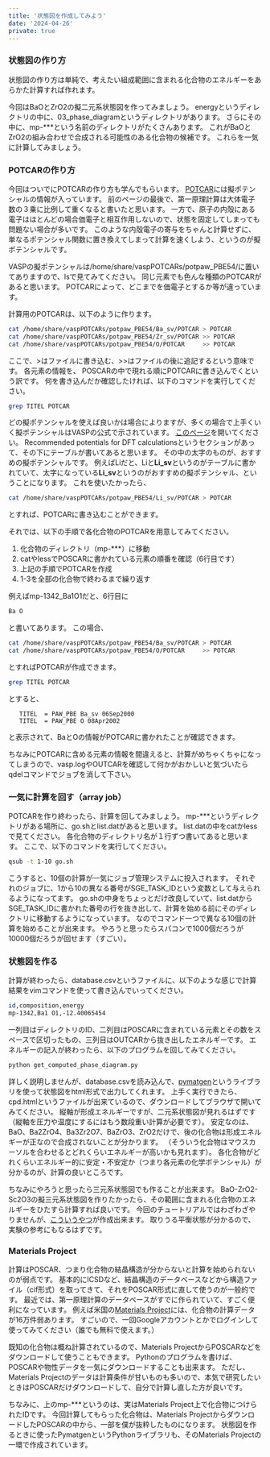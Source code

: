 ```yaml
---
title: '状態図を作成してみよう'
date: '2024-04-26'
private: true
---
```


### 状態図の作り方
状態図の作り方は単純で、考えたい組成範囲に含まれる化合物のエネルギーをあらかた計算すれば作れます。

今回はBaOとZrO2の擬二元系状態図を作ってみましょう。
energyというディレクトリの中に、03_phase_diagramというディレクトリがあります。
さらにその中に、mp-\*\*\*という名前のディレクトリがたくさんあります。
これがBaOとZrO2の組み合わせで合成される可能性のある化合物の候補です。
これらを一気に計算してみましょう。

### POTCARの作り方
今回はついでにPOTCARの作り方も学んでもらいます。
[POTCAR](https://www.vasp.at/wiki/index.php/POTCAR)には擬ポテンシャルの情報が入っています。
前のページの最後で、第一原理計算は大体電子数の３乗に比例して重くなると書いたと思います。
一方で、原子の内殻にある電子はほとんどの場合価電子と相互作用しないので、状態を固定してしまっても問題ない場合が多いです。
このような内殻電子の寄与をちゃんと計算せずに、単なるポテンシャル関数に置き換えてしまって計算を速くしよう、というのが擬ポテンシャルです。

VASPの擬ポテンシャルは/home/share/vaspPOTCARs/potpaw_PBE54/に置いてありますので、lsで見てみてください。
同じ元素でも色んな種類のPOTCARがあると思います。
POTCARによって、どこまでを価電子とするか等が違っています。

計算用のPOTCARは、以下のように作ります。

```bash
cat /home/share/vaspPOTCARs/potpaw_PBE54/Ba_sv/POTCAR > POTCAR
cat /home/share/vaspPOTCARs/potpaw_PBE54/Zr_sv/POTCAR >> POTCAR
cat /home/share/vaspPOTCARs/potpaw_PBE54/O/POTCAR     >> POTCAR
```

ここで、>はファイルに書き込む、>>はファイルの後に追記するという意味です。
各元素の情報を、 POSCARの中で現れる順にPOTCARに書き込んでくという訳です。
何を書き込んだか確認したければ、以下のコマンドを実行してください。

```bash
grep TITEL POTCAR
```

どの擬ポテンシャルを使えば良いかは場合によりますが、多くの場合で上手くいく擬ポテンシャルはVASPの公式で示されています。
[このページ](https://www.vasp.at/wiki/index.php/Available_PAW_potentials)を開いてください。
Recommended potentials for DFT calculationsというセクションがあって、その下にテーブルが書いてあると思います。
その中の太字のものが、おすすめの擬ポテンシャルです。
例えばLiだと、Liと**Li_sv**というのがテーブルに書かれていて、太字になっている**Li_sv**というのがおすすめの擬ポテンシャル、ということになります。
これを使いたかったら、

```bash
cat /home/share/vaspPOTCARs/potpaw_PBE54/Li_sv/POTCAR > POTCAR
```

とすれば、POTCARに書き込むことができます。

それでは、以下の手順で各化合物のPOTCARを用意してみてください。

1. 化合物のディレクトリ（mp-\*\*\*）に移動
2. catやlessでPOSCARに書かれている元素の順番を確認（6行目です）
3. 上記の手順でPOTCARを作成
4. 1-3を全部の化合物で終わるまで繰り返す

例えばmp-1342_Ba1O1だと、6行目に

```bash
Ba O
```

と書いてあります。
この場合、

```bash
cat /home/share/vaspPOTCARs/potpaw_PBE54/Ba_sv/POTCAR > POTCAR
cat /home/share/vaspPOTCARs/potpaw_PBE54/O/POTCAR     >> POTCAR
```

とすればPOTCARが作成できます。

```bash
grep TITEL POTCAR
```

とすると、

```
   TITEL  = PAW_PBE Ba_sv 06Sep2000
   TITEL  = PAW_PBE O 08Apr2002 
```

と表示されて、BaとOの情報がPOTCARに書かれたことが確認できます。

ちなみにPOTCARに含める元素の情報を間違えると、計算がめちゃくちゃになってしまうので、vasp.logやOUTCARを確認して何かがおかしいと気づいたらqdelコマンドでジョブを消して下さい。

### 一気に計算を回す（array job）

POTCARを作り終わったら、計算を回してみましょう。
mp-\*\*\*というディレクトリがある場所に、go.shとlist.datがあると思います。
list.datの中をcatかlessで見てください。
各化合物のディレクトリ名が１行ずつ書いてあると思います。
ここで、以下のコマンドを実行してください。

```bash
qsub -t 1-10 go.sh
```

こうすると、10個の計算が一気にジョブ管理システムに投入されます。
それぞれのジョブに、1から10の異なる番号がSGE_TASK_IDという変数として与えられるようになってます。
go.shの中身をちょっとだけ改良していて、list.datからSGE_TASK_IDに書かれた番号の行を抜き出して、計算を始める前にそのディレクトリに移動するようになっています。
なのでコマンド一つで異なる10個の計算を始めることが出来ます。
やろうと思ったらスパコンで1000個だろうが10000個だろうが回せます（すごい）。

### 状態図を作る
計算が終わったら、database.csvというファイルに、以下のような感じで計算結果をvimコマンドを使って書き込んでいってください。

```bash
id,composition,energy
mp-1342,Ba1 O1,-12.40065454
```

一列目はディレクトリのID、二列目はPOSCARに含まれている元素とその数をスペースで区切ったもの、三列目はOUTCARから抜き出したエネルギーです。
エネルギーの記入が終わったら、以下のプログラムを回してみてください。

```bash
python get_computed_phase_diagram.py
```

詳しく説明しませんが、database.csvを読み込んで、[pymatgen](https://pymatgen.org)というライブラリを使って状態図をhtml形式で出力してくれます。
上手く実行できたら、cpd.htmlというファイルが出来ているので、ダウンロードしてブラウザで開いてみてください。
縦軸が形成エネルギーですが、二元系状態図が見れるはずです（縦軸を圧力や温度にするにはもう数段重い計算が必要です）。
安定なのは、BaO、Ba2ZrO4、Ba3Zr2O7、BaZrO3、ZrO2だけで、後の化合物は形成エネルギーが正なので合成されないことが分かります。
（そういう化合物はマウスカーソルを合わせるとどれくらいエネルギーが高いかも見れます）。
各化合物がどれくらいエネルギー的に安定・不安定か（つまり各元素の化学ポテンシャル）が分かるのが、計算の良いところです。

ちなみにやろうと思ったら三元系状態図でも作ることが出来ます。
BaO-ZrO2-Sc2O3の擬三元系状態図を作りたかったら、その範囲に含まれる化合物のエネルギーをひたすら計算すれば良いです。
今回のチュートリアルではわざわざやりませんが、[こういうやつ](cpd.html)が作成出来ます。
取りうる平衡状態が分かるので、実験の参考にもなるはずです。


### Materials Project
計算はPOSCAR、つまり化合物の結晶構造が分からないと計算を始められないのが弱点です。
基本的にICSDなど、結晶構造のデータベースなどから構造ファイル（cif形式）を取ってきて、それをPOSCAR形式に直して使うのが一般的です。
最近では、第一原理計算のデータベースがすでに作られていて、すごく便利になっています。
例えば米国の[Materials Project](https://next-gen.materialsproject.org)には、化合物の計算データが16万件弱あります。
すごいので、一回Googleアカウントとかでログインして使ってみてください（誰でも無料で使えます。）

既知の化合物は概ね計算されているので、Materials ProjectからPOSCARなどをダウンロードして使うこともできます。
Pythonのプログラムを書けば、POSCARや物性データを一気にダウンロードすることも出来ます。
ただし、Materials Projectのデータは計算条件が甘いものも多いので、本気で研究したいときはPOSCARだけダウンロードして、自分で計算し直した方が良いです。

ちなみに、上のmp-\*\*\*というのは、実はMaterials Project上で化合物につけられたIDです。
今回計算してもらった化合物は、Materials ProjectからダウンロードしたPOSCARの中から、一部を僕が抜粋したものになります。
状態図を作るときに使ったPymatgenというPythonライブラリも、そのMaterials Projectの一環で作成されています。
